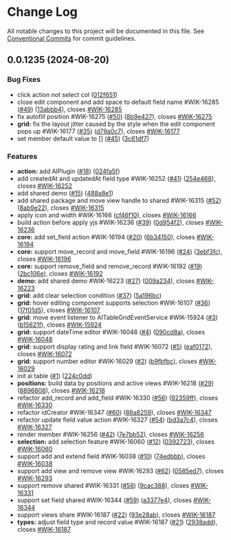 # Change Log

All notable changes to this project will be documented in this file.
See [Conventional Commits](https://conventionalcommits.org) for commit guidelines.

## 0.0.1235 (2024-08-20)

### Bug Fixes

-   click action not select col ([012f651](https://github.com/worktile/v-table/commit/012f651a318096aae636940153469858da330094))
-   close edit component and add space to default field name #WIK-16285 ([#49](https://github.com/worktile/v-table/issues/49)) ([13abbb4](https://github.com/worktile/v-table/commit/13abbb441c7206811707614a51ef7ecd009e9dd3)), closes [#WIK-16285](https://github.com/worktile/v-table/issues/WIK-16285)
-   fix autofill position #WIK-16275 ([#50](https://github.com/worktile/v-table/issues/50)) ([8b9e427](https://github.com/worktile/v-table/commit/8b9e427d13f3408674cc286331d040da92b110a1)), closes [#WIK-16275](https://github.com/worktile/v-table/issues/WIK-16275)
-   **grid:** fix the layout jitter caused by the style when the edit component pops up #WIK-16177 ([#35](https://github.com/worktile/v-table/issues/35)) ([d79a0c7](https://github.com/worktile/v-table/commit/d79a0c7babdb2ce25a1edec427fb1c68568e4291)), closes [#WIK-16177](https://github.com/worktile/v-table/issues/WIK-16177)
-   set member default value to [] ([#45](https://github.com/worktile/v-table/issues/45)) ([3c61df7](https://github.com/worktile/v-table/commit/3c61df7d99e7ed17f460303da983cea960e1e8c4))

### Features

-   **action:** add AIPlugin ([#18](https://github.com/worktile/v-table/issues/18)) ([024fa5f](https://github.com/worktile/v-table/commit/024fa5fa8502febddef9b0b8ac1cc4802dc30451))
-   add createdAt and updatedAt field type #WIK-16252 ([#41](https://github.com/worktile/v-table/issues/41)) ([254e468](https://github.com/worktile/v-table/commit/254e468a9fbc9230e517bced09eae351d5d3eadc)), closes [#WIK-16252](https://github.com/worktile/v-table/issues/WIK-16252)
-   add shared demo ([#15](https://github.com/worktile/v-table/issues/15)) ([488a8e1](https://github.com/worktile/v-table/commit/488a8e182daa5d0d8709153b87e3256c4c7239b5))
-   add shared package and move view handle to shared #WIK-16315 ([#52](https://github.com/worktile/v-table/issues/52)) ([8ab9e22](https://github.com/worktile/v-table/commit/8ab9e227b7901cb3bf3835bd9b29050e221f51f3)), closes [#WIK-16315](https://github.com/worktile/v-table/issues/WIK-16315)
-   apply icon and width #WIK-16166 ([cf46f10](https://github.com/worktile/v-table/commit/cf46f102e5471ca19ed873e4daf0642cb4066ec3)), closes [#WIK-16166](https://github.com/worktile/v-table/issues/WIK-16166)
-   build action before apply yjs #WIK-16236 ([#39](https://github.com/worktile/v-table/issues/39)) ([0d954f2](https://github.com/worktile/v-table/commit/0d954f253a313053db6ae45e7b3e3be4fb6862f1)), closes [#WIK-16236](https://github.com/worktile/v-table/issues/WIK-16236)
-   **core:** add set_field action #WIK-16194 ([#20](https://github.com/worktile/v-table/issues/20)) ([6b34150](https://github.com/worktile/v-table/commit/6b34150b78058da8b8f1b9e60e97524b6165abee)), closes [#WIK-16194](https://github.com/worktile/v-table/issues/WIK-16194)
-   **core:** support move_record and move_field #WIK-16196 ([#24](https://github.com/worktile/v-table/issues/24)) ([3ebf3fc](https://github.com/worktile/v-table/commit/3ebf3fc7801fb7780cc118388f5418ae8992a483)), closes [#WIK-16196](https://github.com/worktile/v-table/issues/WIK-16196)
-   **core:** support remove_field and remove_record #WIK-16192 ([#19](https://github.com/worktile/v-table/issues/19)) ([2bc106e](https://github.com/worktile/v-table/commit/2bc106ebbae3305e17ec2592ab3422c3042a46b4)), closes [#WIK-16192](https://github.com/worktile/v-table/issues/WIK-16192)
-   **demo:** add shared demo #WIK-16223 ([#27](https://github.com/worktile/v-table/issues/27)) ([009a234](https://github.com/worktile/v-table/commit/009a2348d9336fb111605b04c9ac18087a53725c)), closes [#WIK-16223](https://github.com/worktile/v-table/issues/WIK-16223)
-   **grid:** add clear selection condition ([#37](https://github.com/worktile/v-table/issues/37)) ([5a196bc](https://github.com/worktile/v-table/commit/5a196bca3911a5c90d013e25631a7d1fbfbc34c0))
-   **grid:** hover editing component supports selection #WIK-16107 ([#36](https://github.com/worktile/v-table/issues/36)) ([17f01d5](https://github.com/worktile/v-table/commit/17f01d5b3a81ed11377cc51888e50e22020406a4)), closes [#WIK-16107](https://github.com/worktile/v-table/issues/WIK-16107)
-   **grid:** move event listener to AITableGridEventService #WIK-15924 ([#3](https://github.com/worktile/v-table/issues/3)) ([b15621f](https://github.com/worktile/v-table/commit/b15621f1815fe80569aaf4feae95c510618bef19)), closes [#WIK-15924](https://github.com/worktile/v-table/issues/WIK-15924)
-   **grid:** support dateTime editor #WIK-16048 ([#4](https://github.com/worktile/v-table/issues/4)) ([090cd8a](https://github.com/worktile/v-table/commit/090cd8ae4eeb8dda20e4991108ed2bc6684501bd)), closes [#WIK-16048](https://github.com/worktile/v-table/issues/WIK-16048)
-   **grid:** support display rating and link field #WIK-16072 ([#5](https://github.com/worktile/v-table/issues/5)) ([eaf0172](https://github.com/worktile/v-table/commit/eaf017222ba62edfdbd3774b63c3a245eafa0681)), closes [#WIK-16072](https://github.com/worktile/v-table/issues/WIK-16072)
-   **grid:** support number editor #WIK-16029 ([#2](https://github.com/worktile/v-table/issues/2)) ([b9fbfbc](https://github.com/worktile/v-table/commit/b9fbfbcf698f48e6a2e18f123dd24b78d21ff51c)), closes [#WIK-16029](https://github.com/worktile/v-table/issues/WIK-16029)
-   init ai table ([#1](https://github.com/worktile/v-table/issues/1)) ([224c0dd](https://github.com/worktile/v-table/commit/224c0dd6cba2bf3fc9f419a27b1d3b043af46955))
-   **positions:** build data by positions and active views #WIK-16218 ([#29](https://github.com/worktile/v-table/issues/29)) ([8896808](https://github.com/worktile/v-table/commit/88968087cbf6979544e9c7c3a3f7d7dbfeb6c8fa)), closes [#WIK-16218](https://github.com/worktile/v-table/issues/WIK-16218)
-   refactor add_record and add_field #WIK-16330 ([#56](https://github.com/worktile/v-table/issues/56)) ([92359ff](https://github.com/worktile/v-table/commit/92359ff04bd71f97586ee4eb8f8ed73b19b3b7f0)), closes [#WIK-16330](https://github.com/worktile/v-table/issues/WIK-16330)
-   refactor idCreator #WIK-16347 ([#60](https://github.com/worktile/v-table/issues/60)) ([88a8259](https://github.com/worktile/v-table/commit/88a82598e3e22081a67c6505c819ef8805c645ea)), closes [#WIK-16347](https://github.com/worktile/v-table/issues/WIK-16347)
-   refactor update field value action #WIK-16327 ([#54](https://github.com/worktile/v-table/issues/54)) ([bd3a7c4](https://github.com/worktile/v-table/commit/bd3a7c46d71a26afab49c1db76e2cab500e59051)), closes [#WIK-16327](https://github.com/worktile/v-table/issues/WIK-16327)
-   render member #WIK-16256 ([#42](https://github.com/worktile/v-table/issues/42)) ([7e7bb52](https://github.com/worktile/v-table/commit/7e7bb52f7afea5cb5be682647194d00f377ba9c1)), closes [#WIK-16256](https://github.com/worktile/v-table/issues/WIK-16256)
-   **selection:** add selection feature #WIK-16060 ([#12](https://github.com/worktile/v-table/issues/12)) ([0392723](https://github.com/worktile/v-table/commit/039272385a3b32f6d0a874e863a9a1d87301f8c0)), closes [#WIK-16060](https://github.com/worktile/v-table/issues/WIK-16060)
-   support add and extend field #WIK-16038 ([#10](https://github.com/worktile/v-table/issues/10)) ([74edbbb](https://github.com/worktile/v-table/commit/74edbbbca3f387454bb22f436eaef0f67367b5e1)), closes [#WIK-16038](https://github.com/worktile/v-table/issues/WIK-16038)
-   support add view and remove view #WIK-16293 ([#62](https://github.com/worktile/v-table/issues/62)) ([0585ed7](https://github.com/worktile/v-table/commit/0585ed737dcbc12bb99565c8454a3706a10b1df1)), closes [#WIK-16293](https://github.com/worktile/v-table/issues/WIK-16293)
-   support remove shared #WIK-16331 ([#58](https://github.com/worktile/v-table/issues/58)) ([9cac388](https://github.com/worktile/v-table/commit/9cac388d0eded4154dbd1eb6a53de4a215c94b28)), closes [#WIK-16331](https://github.com/worktile/v-table/issues/WIK-16331)
-   support set field shared #WIK-16344 ([#59](https://github.com/worktile/v-table/issues/59)) ([a3377e4](https://github.com/worktile/v-table/commit/a3377e4cf727ca450efb16da885c68c01595e006)), closes [#WIK-16344](https://github.com/worktile/v-table/issues/WIK-16344)
-   support views share #WIK-16187 ([#22](https://github.com/worktile/v-table/issues/22)) ([93e28ab](https://github.com/worktile/v-table/commit/93e28abf7154e9cff0d7404af7b033ce81841396)), closes [#WIK-16187](https://github.com/worktile/v-table/issues/WIK-16187)
-   **types:** adjust field type and record value #WIK-16187 ([#21](https://github.com/worktile/v-table/issues/21)) ([2938add](https://github.com/worktile/v-table/commit/2938add3ebf4497b0367b6499bc8c163c395dc3b)), closes [#WIK-16187](https://github.com/worktile/v-table/issues/WIK-16187)
